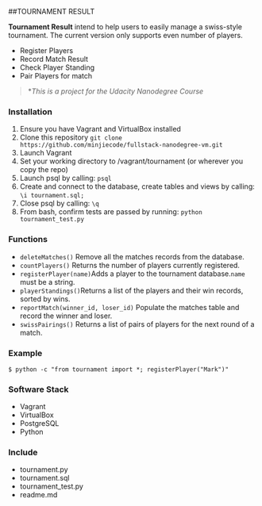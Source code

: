 ##TOURNAMENT RESULT

**Tournament Result** intend to help users to easily manage a swiss-style tournament. 
The current version only supports even number of players. 
- Register Players 
- Record Match Result
- Check Player Standing
- Pair Players for match

> \**This is a project for the Udacity Nanodegree Course*

### Installation

1. Ensure you have Vagrant and VirtualBox installed
2. Clone this repository `git clone https://github.com/minjiecode/fullstack-nanodegree-vm.git`
3. Launch Vagrant
4. Set your working directory to /vagrant/tournament (or wherever you copy the repo)
5. Launch psql by calling: `psql`
6. Create and connect to the database, create tables and views by calling: `\i tournament.sql;`
7. Close psql by calling: `\q`
8. From bash, confirm tests are passed by running: `python tournament_test.py`

### Functions

- `deleteMatches()` Remove all the matches records from the database.
- `countPlayers()`  Returns the number of players currently registered.
- `registerPlayer(name)`Adds a player to the tournament database.`name` must be a string. 
- `playerStandings()`Returns a list of the players and their win records, sorted by wins. 
- `reportMatch(winner_id, loser_id)`  Populate the matches table and record the winner and loser.
- `swissPairings()` Returns a list of pairs of players for the next round of a match.

### Example

    $ python -c "from tournament import *; registerPlayer("Mark")"    

### Software Stack
- Vagrant
- VirtualBox
- PostgreSQL
- Python

### Include
- tournament.py
- tournament.sql
- tournament_test.py
- readme.md


